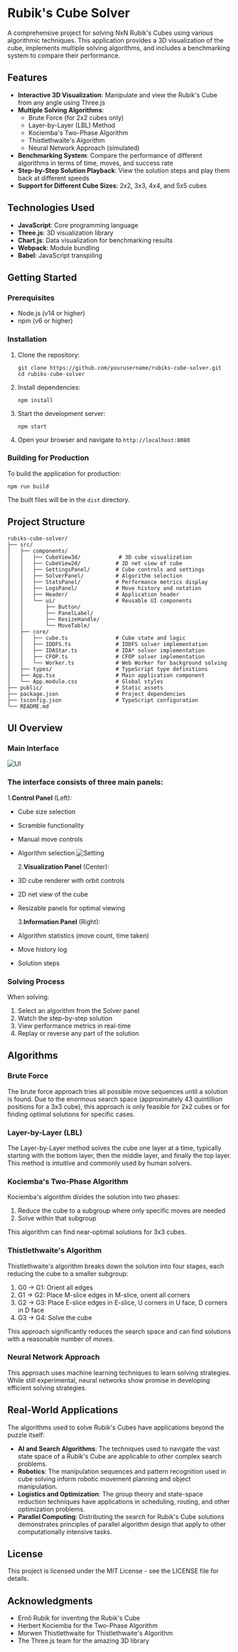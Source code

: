 # Rubik's Cube Solver

A comprehensive project for solving NxN Rubik's Cubes using various algorithmic techniques. This application provides a 3D visualization of the cube, implements multiple solving algorithms, and includes a benchmarking system to compare their performance.

## Features

- **Interactive 3D Visualization**: Manipulate and view the Rubik's Cube from any angle using Three.js
- **Multiple Solving Algorithms**:
  - Brute Force (for 2x2 cubes only)
  - Layer-by-Layer (LBL) Method
  - Kociemba's Two-Phase Algorithm
  - Thistlethwaite's Algorithm
  - Neural Network Approach (simulated)
- **Benchmarking System**: Compare the performance of different algorithms in terms of time, moves, and success rate
- **Step-by-Step Solution Playback**: View the solution steps and play them back at different speeds
- **Support for Different Cube Sizes**: 2x2, 3x3, 4x4, and 5x5 cubes

## Technologies Used

- **JavaScript**: Core programming language
- **Three.js**: 3D visualization library
- **Chart.js**: Data visualization for benchmarking results
- **Webpack**: Module bundling
- **Babel**: JavaScript transpiling

## Getting Started

### Prerequisites

- Node.js (v14 or higher)
- npm (v6 or higher)

### Installation

1. Clone the repository:

   ```
   git clone https://github.com/yourusername/rubiks-cube-solver.git
   cd rubiks-cube-solver
   ```

2. Install dependencies:

   ```
   npm install
   ```

3. Start the development server:

   ```
   npm start
   ```

4. Open your browser and navigate to `http://localhost:8080`

### Building for Production

To build the application for production:

```
npm run build
```

The built files will be in the `dist` directory.

## Project Structure

```
rubiks-cube-solver/
├── src/
│   ├── components/
│   │   ├── CubeView3d/            # 3D cube visualization
│   │   ├── CubeView2d/           # 2D net view of cube
│   │   ├── SettingsPanel/        # Cube controls and settings
│   │   ├── SolverPanel/          # Algorithm selection
│   │   ├── StatsPanel/           # Performance metrics display
│   │   ├── LogsPanel/            # Move history and notation
│   │   ├── Header/               # Application header
│   │   └── ui/                   # Reusable UI components
│   │       ├── Button/
│   │       ├── PanelLabel/
│   │       ├── ResizeHandle/
│   │       └── MoveTable/
│   ├── core/
│   │   ├── cube.ts               # Cube state and logic
│   │   ├── IDDFS.ts              # IDDFS solver implementation
│   │   ├── IDAStar.ts            # IDA* solver implementation
│   │   ├── CFOP.ts               # CFOP solver implementation
│   │   └── Worker.ts             # Web Worker for background solving
│   ├── types/                    # TypeScript type definitions
│   ├── App.tsx                   # Main application component
│   └── App.module.css            # Global styles
├── public/                       # Static assets
├── package.json                  # Project dependencies
├── tsconfig.json                 # TypeScript configuration
└── README.md

```

## UI Overview

### Main Interface

![UI](./UI.png)

### The interface consists of three main panels:

1.**Control Panel** (Left):

- Cube size selection
- Scramble functionality
- Manual move controls
- Algorithm selection
  ![Setting]()

  2.**Visualization Panel** (Center):

- 3D cube renderer with orbit controls
- 2D net view of the cube
- Resizable panels for optimal viewing

  3.**Information Panel** (Right):

- Algorithm statistics (move count, time taken)
- Move history log
- Solution steps

### Solving Process

When solving:

1. Select an algorithm from the Solver panel
2. Watch the step-by-step solution
3. View performance metrics in real-time
4. Replay or reverse any part of the solution

## Algorithms

### Brute Force

The brute force approach tries all possible move sequences until a solution is found. Due to the enormous search space (approximately 43 quintillion positions for a 3x3 cube), this approach is only feasible for 2x2 cubes or for finding optimal solutions for specific cases.

### Layer-by-Layer (LBL)

The Layer-by-Layer method solves the cube one layer at a time, typically starting with the bottom layer, then the middle layer, and finally the top layer. This method is intuitive and commonly used by human solvers.

### Kociemba's Two-Phase Algorithm

Kociemba's algorithm divides the solution into two phases:

1. Reduce the cube to a subgroup where only specific moves are needed
2. Solve within that subgroup

This algorithm can find near-optimal solutions for 3x3 cubes.

### Thistlethwaite's Algorithm

Thistlethwaite's algorithm breaks down the solution into four stages, each reducing the cube to a smaller subgroup:

1. G0 -> G1: Orient all edges
2. G1 -> G2: Place M-slice edges in M-slice, orient all corners
3. G2 -> G3: Place E-slice edges in E-slice, U corners in U face, D corners in D face
4. G3 -> G4: Solve the cube

This approach significantly reduces the search space and can find solutions with a reasonable number of moves.

### Neural Network Approach

This approach uses machine learning techniques to learn solving strategies. While still experimental, neural networks show promise in developing efficient solving strategies.

## Real-World Applications

The algorithms used to solve Rubik's Cubes have applications beyond the puzzle itself:

- **AI and Search Algorithms**: The techniques used to navigate the vast state space of a Rubik's Cube are applicable to other complex search problems.
- **Robotics**: The manipulation sequences and pattern recognition used in cube solving inform robotic movement planning and object manipulation.
- **Logistics and Optimization**: The group theory and state-space reduction techniques have applications in scheduling, routing, and other optimization problems.
- **Parallel Computing**: Distributing the search for Rubik's Cube solutions demonstrates principles of parallel algorithm design that apply to other computationally intensive tasks.

## License

This project is licensed under the MIT License - see the LICENSE file for details.

## Acknowledgments

- Ernő Rubik for inventing the Rubik's Cube
- Herbert Kociemba for the Two-Phase Algorithm
- Morwen Thistlethwaite for Thistlethwaite's Algorithm
- The Three.js team for the amazing 3D library

